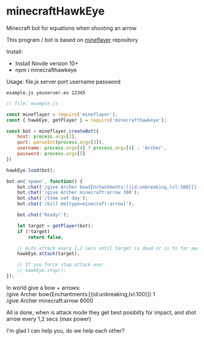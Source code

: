 # minecraftHawkEye
Minecraft bot for equations when shooting an arrow

This program / bot is based on <a href="https://github.com/PrismarineJS/mineflayer" target="_blank">mineflayer</a> repository

Install:
- Install Novde version 10+
- npm i minecrafthawkeye


Usage: file.js server port username password

```
example.js youserver.es 12345
```

```js
// file: example.js

const mineflayer = require('mineflayer');
const { hawkEye, getPlayer } = require('minecrafthawkeye');

const bot = mineflayer.createBot({
    host: process.argv[2],
    port: parseInt(process.argv[3]),
    username: process.argv[4] ? process.argv[4] : 'Archer',
    password: process.argv[5]
})

hawkEye.load(bot);

bot.on('spawn', function() {
    bot.chat('/give Archer bow{Enchantments:[{id:unbreaking,lvl:100}]} 1');
    bot.chat('/give Archer minecraft:arrow 300');
    bot.chat('/time set day');
    bot.chat('/kill @e[type=minecraft:arrow]');

    bot.chat('Ready!');

    let target = getPlayer(bot);
    if (!target)
        return false;

    // Auto attack every 1,2 secs until target is dead or is to far away
    hawkEye.attack(target);

    // If you force stop attack use:
    // hawkEye.stop();
});

```

In world give a bow + arrows: \
/give Archer bow{Enchantments:[{id:unbreaking,lvl:100}]} 1 \
/give Archer minecraft:arrow 6000

All is done, when is attack mode they get best posibilty for impact, and shot arrow every 1,2 secs (max power)

I'm glad I can help you, do we help each other?

